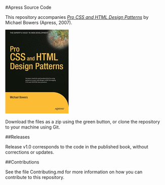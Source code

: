 #Apress Source Code

This repository accompanies [*Pro CSS and HTML Design Patterns*](http://www.apress.com/9781590598047) by Michael Bowers (Apress, 2007).

![Cover image](9781590598047.jpg)

Download the files as a zip using the green button, or clone the repository to your machine using Git.

##Releases

Release v1.0 corresponds to the code in the published book, without corrections or updates.

##Contributions

See the file Contributing.md for more information on how you can contribute to this repository.
